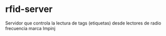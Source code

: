 # rfid-server
Servidor que controla la lectura de tags (etiquetas) desde lectores de radio frecuencia marca Impinj
